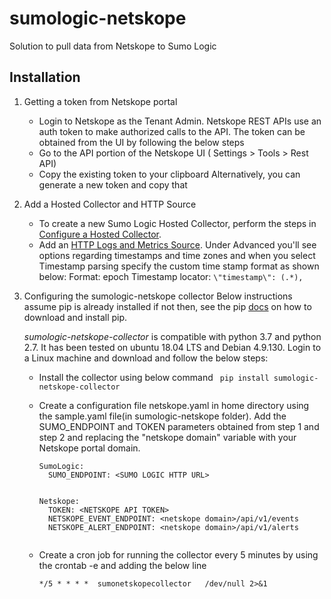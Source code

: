 # sumologic-netskope
Solution to pull data from Netskope to Sumo Logic




## Installation

1. Getting a token from Netskope portal
    * Login to Netskope as the Tenant Admin. Netskope REST APIs use an auth token to make authorized calls to the API. The token can be obtained from the UI by following the below steps
    * Go to the API portion of the Netskope UI ( Settings > Tools > Rest API)
    * Copy the existing token to your clipboard Alternatively, you can generate a new token and copy that

2. Add a Hosted Collector and HTTP Source
    * To create a new Sumo Logic Hosted Collector, perform the steps in [Configure a Hosted Collector](https://help.sumologic.com/03Send-Data/Hosted-Collectors/Configure-a-Hosted-Collector).
    *  Add an  [HTTP Logs and Metrics Source](https://help.sumologic.com/03Send-Data/Sources/02Sources-for-Hosted-Collectors/HTTP-Source).
      Under Advanced you'll see options regarding timestamps and time zones and when you select Timestamp parsing specify the custom time stamp format as shown below:
      Format: epoch
      Timestamp locator:  `\"timestamp\": (.*),`

3. Configuring the sumologic-netskope collector
    Below instructions assume pip is already installed if not then, see the pip [docs](https://pip.pypa.io/en/stable/installing/) on how to download and install pip.


    *sumologic-netskope-collector* is compatible with python 3.7 and python 2.7. It has been tested on ubuntu 18.04 LTS and Debian 4.9.130.
    Login to a Linux machine and download and follow the below steps:

    * Install the collector using below command
      ``` pip install sumologic-netskope-collector```

    * Create a configuration file netskope.yaml in home directory using the sample.yaml file(in sumologic-netskope folder).
      Add the SUMO_ENDPOINT and TOKEN parameters obtained from step 1 and step 2 and replacing the "netskope domain" variable with your Netskope portal domain.

      ```
      SumoLogic:
        SUMO_ENDPOINT: <SUMO LOGIC HTTP URL>


      Netskope:
        TOKEN: <NETSKOPE API TOKEN>
        NETSKOPE_EVENT_ENDPOINT: <netskope domain>/api/v1/events
        NETSKOPE_ALERT_ENDPOINT: <netskope domain>/api/v1/alerts


      ```
    * Create a cron job  for running the collector every 5 minutes by using the crontab -e and adding the below line

        `*/5 * * * *  sumonetskopecollector   /dev/null 2>&1`




